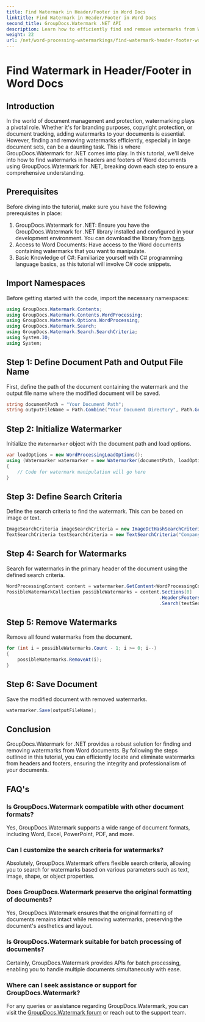 ```yaml
---
title: Find Watermark in Header/Footer in Word Docs
linktitle: Find Watermark in Header/Footer in Word Docs
second_title: GroupDocs.Watermark .NET API
description: Learn how to efficiently find and remove watermarks from Word documents using GroupDocs.Watermark for .NET, ensuring document integrity and professionalism.
weight: 22
url: /net/word-processing-watermarkings/find-watermark-header-footer-word-docs/
---
```


# Find Watermark in Header/Footer in Word Docs

## Introduction
In the world of document management and protection, watermarking plays a pivotal role. Whether it's for branding purposes, copyright protection, or document tracking, adding watermarks to your documents is essential. However, finding and removing watermarks efficiently, especially in large document sets, can be a daunting task. This is where GroupDocs.Watermark for .NET comes into play. In this tutorial, we'll delve into how to find watermarks in headers and footers of Word documents using GroupDocs.Watermark for .NET, breaking down each step to ensure a comprehensive understanding.
## Prerequisites
Before diving into the tutorial, make sure you have the following prerequisites in place:
1. GroupDocs.Watermark for .NET: Ensure you have the GroupDocs.Watermark for .NET library installed and configured in your development environment. You can download the library from [here](https://releases.groupdocs.com/Watermark/net/).
2. Access to Word Documents: Have access to the Word documents containing watermarks that you want to manipulate.
3. Basic Knowledge of C#: Familiarize yourself with C# programming language basics, as this tutorial will involve C# code snippets.
## Import Namespaces
Before getting started with the code, import the necessary namespaces:
```csharp
using GroupDocs.Watermark.Contents;
using GroupDocs.Watermark.Contents.WordProcessing;
using GroupDocs.Watermark.Options.WordProcessing;
using GroupDocs.Watermark.Search;
using GroupDocs.Watermark.Search.SearchCriteria;
using System.IO;
using System;
```
## Step 1: Define Document Path and Output File Name
First, define the path of the document containing the watermark and the output file name where the modified document will be saved.
```csharp
string documentPath = "Your Document Path";
string outputFileName = Path.Combine("Your Document Directory", Path.GetFileName(documentPath));
```
## Step 2: Initialize Watermarker
Initialize the `Watermarker` object with the document path and load options.
```csharp
var loadOptions = new WordProcessingLoadOptions();
using (Watermarker watermarker = new Watermarker(documentPath, loadOptions))
{
    // Code for watermark manipulation will go here
}
```
## Step 3: Define Search Criteria
Define the search criteria to find the watermark. This can be based on image or text.
```csharp
ImageSearchCriteria imageSearchCriteria = new ImageDctHashSearchCriteria(Constants.LogoPng);
TextSearchCriteria textSearchCriteria = new TextSearchCriteria("Company Name");
```
## Step 4: Search for Watermarks
Search for watermarks in the primary header of the document using the defined search criteria.
```csharp
WordProcessingContent content = watermarker.GetContent<WordProcessingContent>();
PossibleWatermarkCollection possibleWatermarks = content.Sections[0]
                                                        .HeadersFooters[OfficeHeaderFooterType.HeaderPrimary]
                                                        .Search(textSearchCriteria.Or(imageSearchCriteria));
```
## Step 5: Remove Watermarks
Remove all found watermarks from the document.
```csharp
for (int i = possibleWatermarks.Count - 1; i >= 0; i--)
{
    possibleWatermarks.RemoveAt(i);
}
```
## Step 6: Save Document
Save the modified document with removed watermarks.
```csharp
watermarker.Save(outputFileName);
```

## Conclusion
GroupDocs.Watermark for .NET provides a robust solution for finding and removing watermarks from Word documents. By following the steps outlined in this tutorial, you can efficiently locate and eliminate watermarks from headers and footers, ensuring the integrity and professionalism of your documents.
## FAQ's
### Is GroupDocs.Watermark compatible with other document formats?
Yes, GroupDocs.Watermark supports a wide range of document formats, including Word, Excel, PowerPoint, PDF, and more.
### Can I customize the search criteria for watermarks?
Absolutely, GroupDocs.Watermark offers flexible search criteria, allowing you to search for watermarks based on various parameters such as text, image, shape, or object properties.
### Does GroupDocs.Watermark preserve the original formatting of documents?
Yes, GroupDocs.Watermark ensures that the original formatting of documents remains intact while removing watermarks, preserving the document's aesthetics and layout.
### Is GroupDocs.Watermark suitable for batch processing of documents?
Certainly, GroupDocs.Watermark provides APIs for batch processing, enabling you to handle multiple documents simultaneously with ease.
### Where can I seek assistance or support for GroupDocs.Watermark?
For any queries or assistance regarding GroupDocs.Watermark, you can visit the [GroupDocs.Watermark forum](https://forum.groupdocs.com/c/watermark/19) or reach out to the support team.
